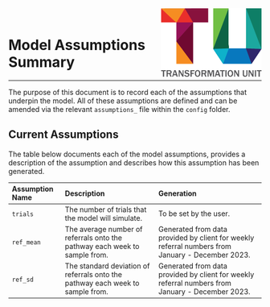 <img src="../../images/logos/TU_logo_large.png" alt="TU logo" width="200" align="right"/>

<br/>

# Model Assumptions Summary
***
The purpose of this document is to record each of the assumptions that underpin the model. All of these assumptions are defined and can be amended via the relevant `assumptions_` file within the `config` folder.

## Current Assumptions
The table below documents each of the model assumptions, provides a description of the assumption and describes how this assumption has been generated.

|Assumption Name| Description                              | Generation             |
|:--------------|:-----------------------------------------|:-----------------------|
|`trials`       |The number of trials that the model will simulate. | To be set by the user. |
|`ref_mean`     |The average number of referrals onto the pathway each week to sample from. | Generated from data provided by client for weekly referral numbers from January - December 2023.|
|`ref_sd`       |The standard deviation of referrals onto the pathway each week to sample from. | Generated from data provided by client for weekly referral numbers from January - December 2023.|

